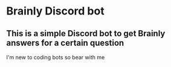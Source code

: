 # Brainly Discord bot

## This is a simple Discord bot to get Brainly answers for a certain question

I'm new to coding bots so bear with me
